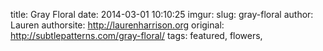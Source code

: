 title: Gray Floral
date: 2014-03-01 10:10:25
imgur: 
slug: gray-floral
author: Lauren
authorsite: http://laurenharrison.org
original: http://subtlepatterns.com/gray-floral/
tags: featured, flowers,
